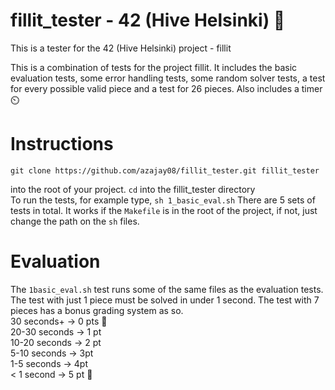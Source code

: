 # fillit_tester - 42 (Hive Helsinki) 🧩
This is a tester for the 42 (Hive Helsinki) project - fillit

This is a combination of tests for the project fillit. It includes 
the basic evaluation tests, some error handling tests, some random
solver tests, a test for every possible valid piece and a test for
26 pieces. Also includes a timer ⏲️

# Instructions
```
git clone https://github.com/azajay08/fillit_tester.git fillit_tester
```  
into the root of your project. `cd` into the fillit_tester directory  
To run the tests, for example type, `sh 1_basic_eval.sh`
There are 5 sets of tests in total. It works if the `Makefile` is in the root of the project, if not, just change the path on the `sh` files.

# Evaluation
The `1basic_eval.sh` test runs some of the same files as the evaluation tests.  
The test with just 1 piece must be solved in under 1 second. The test with 7 pieces has a bonus grading system as so.  
30 seconds+ -> 0 pts 🐢  
20-30 seconds -> 1 pt  
10-20 seconds -> 2 pt  
5-10 seconds -> 3pt  
1-5 seconds -> 4pt  
< 1 second -> 5 pt 🚀

